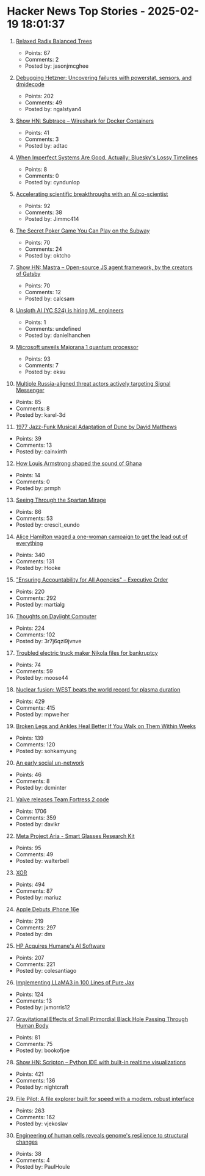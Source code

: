 # Hacker News Top Stories - 2025-02-19 18:01:37

1. [Relaxed Radix Balanced Trees](https://peter.horne-khan.com/relaxed-radix-balanced-trees/)
   - Points: 67
   - Comments: 2
   - Posted by: jasonjmcghee

2. [Debugging Hetzner: Uncovering failures with powerstat, sensors, and dmidecode](https://www.ubicloud.com/blog/debugging-hetzner-uncovering-failures-with-powerstat-sensors-and-dmidecode)
   - Points: 202
   - Comments: 49
   - Posted by: ngalstyan4

3. [Show HN: Subtrace – Wireshark for Docker Containers](https://github.com/subtrace/subtrace)
   - Points: 41
   - Comments: 3
   - Posted by: adtac

4. [When Imperfect Systems Are Good, Actually: Bluesky's Lossy Timelines](https://jazco.dev/2025/02/19/imperfection/)
   - Points: 8
   - Comments: 0
   - Posted by: cyndunlop

5. [Accelerating scientific breakthroughs with an AI co-scientist](https://research.google/blog/accelerating-scientific-breakthroughs-with-an-ai-co-scientist/)
   - Points: 92
   - Comments: 38
   - Posted by: Jimmc414

6. [The Secret Poker Game You Can Play on the Subway](https://experience.prfalken.dev/english/subway-poker/)
   - Points: 70
   - Comments: 24
   - Posted by: oktcho

7. [Show HN: Mastra – Open-source JS agent framework, by the creators of Gatsby](https://github.com/mastra-ai/mastra)
   - Points: 70
   - Comments: 12
   - Posted by: calcsam

8. [Unsloth AI (YC S24) is hiring ML engineers](https://x.com/danielhanchen/status/1891194528931209644)
   - Points: 1
   - Comments: undefined
   - Posted by: danielhanchen

9. [Microsoft unveils Majorana 1 quantum processor](https://azure.microsoft.com/en-us/blog/quantum/2025/02/19/microsoft-unveils-majorana-1-the-worlds-first-quantum-processor-powered-by-topological-qubits/)
   - Points: 93
   - Comments: 7
   - Posted by: eksu

10. [Multiple Russia-aligned threat actors actively targeting Signal Messenger](https://cloud.google.com/blog/topics/threat-intelligence/russia-targeting-signal-messenger)
   - Points: 85
   - Comments: 8
   - Posted by: karel-3d

11. [1977 Jazz-Funk Musical Adaptation of Dune by David Matthews](https://www.openculture.com/2025/02/hear-the-jazz-funk-musical-adaptation-of-dune-by-david-matthews-1977.html)
   - Points: 39
   - Comments: 13
   - Posted by: cainxinth

12. [How Louis Armstrong shaped the sound of Ghana](https://www.atlasobscura.com/articles/louis-armstrong-jazz-highlife-ghana)
   - Points: 14
   - Comments: 0
   - Posted by: prmph

13. [Seeing Through the Spartan Mirage](https://worldhistory.substack.com/p/the-spartan-mirage)
   - Points: 86
   - Comments: 53
   - Posted by: crescit_eundo

14. [Alice Hamilton waged a one-woman campaign to get the lead out of everything](https://www.smithsonianmag.com/innovation/how-alice-hamilton-waged-one-woman-campaign-get-lead-out-everything-180985960/)
   - Points: 340
   - Comments: 131
   - Posted by: Hooke

15. ["Ensuring Accountability for All Agencies" – Executive Order](https://www.whitehouse.gov/presidential-actions/2025/02/ensuring-accountability-for-all-agencies/)
   - Points: 220
   - Comments: 292
   - Posted by: martialg

16. [Thoughts on Daylight Computer](https://jon.bo/posts/daylight-computer-1/)
   - Points: 224
   - Comments: 102
   - Posted by: 3r7j6qzi9jvnve

17. [Troubled electric truck maker Nikola files for bankruptcy](https://techcrunch.com/2025/02/19/troubled-electric-truck-maker-nikola-files-for-bankruptcy/)
   - Points: 74
   - Comments: 59
   - Posted by: moose44

18. [Nuclear fusion: WEST beats the world record for plasma duration](https://www.cea.fr/english/Pages/News/nuclear-fusion-west-beats-the-world-record-for-plasma-duration.aspx)
   - Points: 429
   - Comments: 415
   - Posted by: mpweiher

19. [Broken Legs and Ankles Heal Better If You Walk on Them Within Weeks](https://www.scientificamerican.com/article/broken-legs-and-ankles-heal-better-if-you-walk-on-them-within-weeks/)
   - Points: 139
   - Comments: 120
   - Posted by: sohkamyung

20. [An early social un-network](https://paperstack.com/an_early_social_unnetwork/)
   - Points: 46
   - Comments: 8
   - Posted by: dcminter

21. [Valve releases Team Fortress 2 code](https://github.com/ValveSoftware/source-sdk-2013/commit/0759e2e8e179d5352d81d0d4aaded72c1704b7a9)
   - Points: 1706
   - Comments: 359
   - Posted by: davikr

22. [Meta Project Aria - Smart Glasses Research Kit](https://www.projectaria.com/research-kit/?_fb_noscript=1)
   - Points: 95
   - Comments: 49
   - Posted by: walterbell

23. [XOR](https://www.chiark.greenend.org.uk/~sgtatham/quasiblog/xor/)
   - Points: 494
   - Comments: 87
   - Posted by: mariuz

24. [Apple Debuts iPhone 16e](https://www.apple.com/newsroom/2025/02/apple-debuts-iphone-16e-a-powerful-new-member-of-the-iphone-16-family/)
   - Points: 219
   - Comments: 297
   - Posted by: dm

25. [HP Acquires Humane's AI Software](https://humane.com/media/humane-hp)
   - Points: 207
   - Comments: 221
   - Posted by: colesantiago

26. [Implementing LLaMA3 in 100 Lines of Pure Jax](https://saurabhalone.com/blogs/llama3/web)
   - Points: 124
   - Comments: 13
   - Posted by: jxmorris12

27. [Gravitational Effects of Small Primordial Black Hole Passing Through Human Body](https://arxiv.org/abs/2502.09734)
   - Points: 81
   - Comments: 75
   - Posted by: bookofjoe

28. [Show HN: Scripton – Python IDE with built-in realtime visualizations](https://scripton.dev)
   - Points: 421
   - Comments: 136
   - Posted by: nightcraft

29. [File Pilot: A file explorer built for speed with a modern, robust interface](https://filepilot.tech/)
   - Points: 263
   - Comments: 162
   - Posted by: vjekoslav

30. [Engineering of human cells reveals genome's resilience to structural changes](https://phys.org/news/2025-01-complex-human-cell-lines-reveals.html)
   - Points: 38
   - Comments: 4
   - Posted by: PaulHoule

